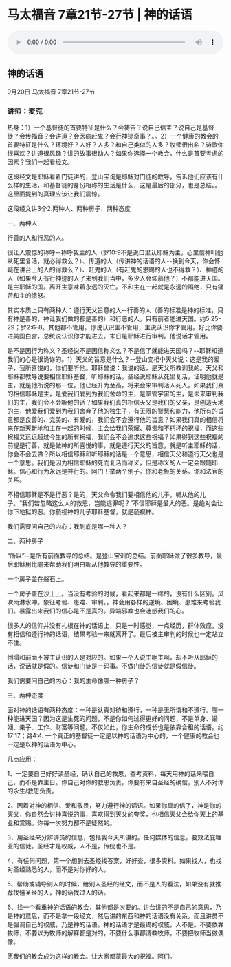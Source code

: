 # 马太福音 7章21节-27节 | 神的话语

<audio style="width: 100%;" preload="false" controls controlslist="nodownload"><source src="https://cdn.simai.ml/audio/mp3/2020/tai7_21-27_20020921.mp3" type="audio/mpeg">Your browser does not support the audio element.</audio>

## 神的话语
9月20日 
马太福音 7章21节-27节
### 讲师：麦克

热身：1）一个基督徒的首要特征是什么？会祷告？说自己信主？说自己是基督徒？会传福音？会讲道？会医病赶鬼？会行神迹奇事？。。2）一个健康的教会的首要特征是什么？环境好？人好？人多？和自己类似的人多？牧师很出名？诗歌你很喜欢？讲道很风趣？讲的故事很动人？如果你选择一个教会，什么是首要考虑的因素？我们一起看经文。

这段经文是耶稣看着门徒讲的，登山宝询是耶稣对门徒的教导，告诉他们应该有什么样的生活，和基督徒的身份相称的生活是什么，这是最后的部分，也是总结。。这里面提到的真理应该让我们震惊。

这段经文讲3个2.两种人、两种房子、两种态度

一、两种人

行善的人和行恶的人。

很让人震惊的称呼--称呼我主的人（罗10:9不是说口里认耶稣为主，心里信神叫他从死里复活，就必得救么？）、传道的人（传讲神的话语的人--换到今天，你会怀疑在讲台上的人的得救么？）、赶鬼的人（有赶鬼的恩赐的人也不得救？）、神迹的人（如果今天有行神迹的人了来到我们当中，多少人会仰慕他？）不都能进天国。是主耶稣的国。离开主意味着永远的灭亡。不和主在一起就是永远的隔绝，只有痛苦和主的愤怒。

其实本质上只有两种人：遵行天父旨意的人--行善的人（善的标准是神的标准，只有神是善的，神让我们做的都是善的）和行恶的人。只有前者能进天国。约5:25-29；罗2:6-8。其他都不管用。你说认识主不管用，主说认识你才管用。好比你要进美国白宫，总统说认识你才能进去。末日是耶稣进行审判。他说话才管用。

是不是因行为称义？圣经说不是因信称义么？不是信了就能进天国吗？--耶稣知道我们的心是很诡诈的。1）天父的旨意是什么？--登山变相中天父说：这是我的爱子，我所喜悦的，你们要听他。耶稣曾说：我说的话，是天父所教训我的。天父和耶稣都教导说要相信耶稣基督，听耶稣的话。圣经说耶稣从死里复活，证明他就是主，就是他所说的那一位。他已经升为至高，将来会来审判活人死人。如果我们真的相信耶稣是主，是爱我们爱到为我们舍命的主，是掌管宇宙的主，是未来审判我们的主，我们会不会听他的话？如果我们真的相信天父是我们的父亲，是创造天地的主，他爱我们爱到为我们舍弃了他的独生子，有无限的智慧和能力，他所有的旨意都是良善的、完美的、有爱的，我们会不会遵行他的旨意？如果我们真的相信将来在新天新地和主在一起的时候，主会给我们荣耀、尊贵和不朽坏的祝福，而这些祝福又远远超过今生的所有祝福，我们会不会追求这些祝福？如果得到这些祝福的前提是行善，就是做神的所喜悦的事，就是遵行天父的旨意，就是听主耶稣的话，你会不会去做？所以相信耶稣和听耶稣的话是一个意思，相信天父和遵行天父也是一个意思。我们是因为相信耶稣的死而复活而称义，但是称义的人一定会跟随耶稣。信心和行为永远是并行的。阿门！举两个例子。你和老板的关系。你和法官的关系。

不相信耶稣是不是行恶？是的，天父命令我们要相信他的儿子，听从他的儿子。“我们若忽略这么大的救恩，岂能逃罪呢？”不信耶稣是最大的恶。是绝对会让你下地狱的恶。你藐视神的儿子耶稣基督，就是藐视神。

我们需要问自己的内心：我到底是哪一种人？

二、两种房子

“所以”--是所有前面教导的总结。是登山宝训的总结。前面耶稣做了很多教导，最后耶稣用比喻来帮助我们明白听从他教导的重要性。

一个房子盖在磐石上。

一个房子盖在沙土上。当没有考验的时候，看起来都是一样的，没有什么区别。风吹雨淋水冲。象征考验、患难、审判。。神会用各样的逆境、困境、患难来考验我们。暴露出来我们的信心是不是真的。异端邪教也会迷惑我们的心。

很多人的信仰并没有扎根在神的话语上，只是一时感觉，一点经历，群体效应，没有相信和遵行神的话语，结果考验一来就离开了。最后被主审判的时候也一定站立不住。

倒塌和前面不被主认识的人是对应的。如果一个人说主啊主啊，却不听从耶稣的话，说话就是假的。信徒和门徒是一码事。不做门徒的信徒就是假信徒。

我们需要问自己的内心：我的生命像哪一种房子？

三、两种态度

面对神的话语有两种态度：一种是认真对待和遵行，一种是无所谓和不遵行。哪一种能进天国？因为这是生死的问题，不是你如何过得更好的问题，不是单身、婚姻、亲子、工作、财富等问题。不仅如此，你生命的成长也是依靠合租的话语。约17:17；路4:4. 一个真正的基督徒一定是以神的话语为中心的，一个健康的教会也一定是以神的话语为中心。

几点应用：

1、一定要自己好好读圣经，确认自己的救恩，查考资料，每天用神的话来喂自己，而不是靠主日。你自己对你的救恩负责，你要有来自圣经的确信，别人不对你的永生/救恩负责。

2、因着对神的相信、爱和敬畏，努力遵行神的话语。如果你真的信了，神是你的天父，你自然会讨神喜悦的事，喜欢得到天父的夸奖，也相信天父会给你天上的基业和赏赐。你每一次努力都不是徒然的。

3、用圣经来分辨讲员的信息，包括我今天所讲的。任何媒体的信息。要效法庇哩亚的信徒。圣经才是权威，人不是，传统也不是。

4、有任何问题，第一个想到去圣经找答案，好好查，很多资料。如果找人，也找对圣经熟悉的人，而不是对你好的人。

5、帮助或辅导别人的时候，给别人圣经的经文，而不是人的看法，如果没有就推荐找懂圣经的人，神的话找过人的话。

6、找一个看重神的话语的教会，其他都是次要的。讲台讲的不是自己的意思，乃是神的意思，而不是拿一段经文，然后讲的东西和神的话语没有关系。而且讲员不是强调自己的权威，乃是神的话语。神的话语才是最终的权威，人不是。不要依靠牧师，不要以为牧师的解释都是对的，不要什么事都请教牧师，不要把牧师当做偶像。

愿我们的教会成为这样的教会。让大家都蒙最大的祝福。阿们。

